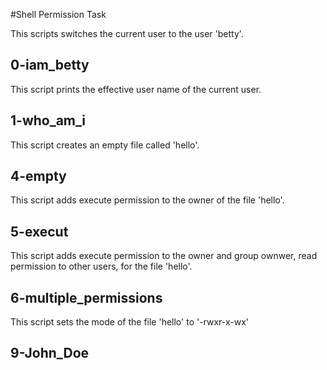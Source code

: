 #Shell Permission Task

This scripts switches the current user to the user 'betty'.

## 0-iam_betty


This script prints the effective user name of the current user.

## 1-who_am_i


This script creates an empty file called 'hello'.

## 4-empty


This script adds execute permission to the owner of the file 'hello'.

## 5-execut


This script adds execute permission to the owner and group ownwer, read permission to other users, for the file 'hello'.


## 6-multiple_permissions


This script sets the mode of the file 'hello' to '-rwxr-x-wx'


## 9-John_Doe
